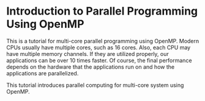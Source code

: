 
# Introduction to Parallel Programming Using OpenMP

This is a tutorial for multi-core parallel programming using OpenMP. Modern CPUs usually have multiple cores,
     such as 16 cores. Also, each CPU may have multiple memory channels. If they are utilized properly, our
     applications can be over 10 times faster. Of course, the final performance depends on the hardware that
     the applications run on and how the applications are parallelized.

This tutorial introduces parallel computing for multi-core system using OpenMP.
